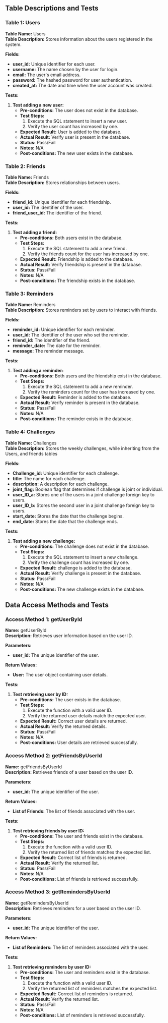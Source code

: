 ## Table Descriptions and Tests

### Table 1: Users
**Table Name:** Users  
**Table Description:** Stores information about the users registered in the system.

**Fields:**
- **user_id:** Unique identifier for each user.
- **username:** The name chosen by the user for login.
- **email:** The user's email address.
- **password:** The hashed password for user authentication.
- **created_at:** The date and time when the user account was created.

**Tests:**
1. **Test adding a new user:**
   - **Pre-conditions:** The user does not exist in the database.
   - **Test Steps:**
     1. Execute the SQL statement to insert a new user.
     2. Verify the user count has increased by one.
   - **Expected Result:** User is added to the database.
   - **Actual Result:** Verify user is present in the database.
   - **Status:** Pass/Fail
   - **Notes:** N/A
   - **Post-conditions:** The new user exists in the database.

### Table 2: Friends
**Table Name:** Friends  
**Table Description:** Stores relationships between users.

**Fields:**
- **friend_id:** Unique identifier for each friendship.
- **user_id:** The identifier of the user.
- **friend_user_id:** The identifier of the friend.

**Tests:**
1. **Test adding a friend:**
   - **Pre-conditions:** Both users exist in the database.
   - **Test Steps:**
     1. Execute the SQL statement to add a new friend.
     2. Verify the friends count for the user has increased by one.
   - **Expected Result:** Friendship is added to the database.
   - **Actual Result:** Verify friendship is present in the database.
   - **Status:** Pass/Fail
   - **Notes:** N/A
   - **Post-conditions:** The friendship exists in the database.

### Table 3: Reminders
**Table Name:** Reminders  
**Table Description:** Stores reminders set by users to interact with friends.

**Fields:**
- **reminder_id:** Unique identifier for each reminder.
- **user_id:** The identifier of the user who set the reminder.
- **friend_id:** The identifier of the friend.
- **reminder_date:** The date for the reminder.
- **message:** The reminder message.

**Tests:**
1. **Test adding a reminder:**
   - **Pre-conditions:** Both users and the friendship exist in the database.
   - **Test Steps:**
     1. Execute the SQL statement to add a new reminder.
     2. Verify the reminders count for the user has increased by one.
   - **Expected Result:** Reminder is added to the database.
   - **Actual Result:** Verify reminder is present in the database.
   - **Status:** Pass/Fail
   - **Notes:** N/A
   - **Post-conditions:** The reminder exists in the database.
   
### Table 4: Challenges
**Table Name:** Challenges   
**Table Description:** Stores the weekly challenges, while inheriting from the Users, and friends tables 

**Fields:**
- **Challenge_id:** Unique identifier for each challenge.
- **title:** The name for each challenge.
- **description:** A description for each challenge.
- **joint_flag:** Boolean flag that determines if challenge is joint or individual.
- **user_ID_a:** Stores one of the users in a joint challenge foreign key to users.
- **user_ID_b:** Stores the second user in a joint challenge foreign key to users.
- **start_date:** Stores the date that the challenge begins.
- **end_date:** Stores the date that the challenge ends.


**Tests:**
1. **Test adding a new challenge:**
   - **Pre-conditions:** The challenge does not exist in the database.
   - **Test Steps:**
     1. Execute the SQL statement to insert a new challenge.
     2. Verify the challenge count has increased by one.
   - **Expected Result:** challenge is added to the database.
   - **Actual Result:** Verify challenge is present in the database.
   - **Status:** Pass/Fail
   - **Notes:** N/A
   - **Post-conditions:** The new challenge exists in the database.


## Data Access Methods and Tests

### Access Method 1: getUserById
**Name:** getUserById  
**Description:** Retrieves user information based on the user ID.

**Parameters:**
- **user_id:** The unique identifier of the user.

**Return Values:**
- **User:** The user object containing user details.

**Tests:**
1. **Test retrieving user by ID:**
   - **Pre-conditions:** The user exists in the database.
   - **Test Steps:**
     1. Execute the function with a valid user ID.
     2. Verify the returned user details match the expected user.
   - **Expected Result:** Correct user details are returned.
   - **Actual Result:** Verify the returned details.
   - **Status:** Pass/Fail
   - **Notes:** N/A
   - **Post-conditions:** User details are retrieved successfully.

### Access Method 2: getFriendsByUserId
**Name:** getFriendsByUserId  
**Description:** Retrieves friends of a user based on the user ID.

**Parameters:**
- **user_id:** The unique identifier of the user.

**Return Values:**
- **List of Friends:** The list of friends associated with the user.

**Tests:**
1. **Test retrieving friends by user ID:**
   - **Pre-conditions:** The user and friends exist in the database.
   - **Test Steps:**
     1. Execute the function with a valid user ID.
     2. Verify the returned list of friends matches the expected list.
   - **Expected Result:** Correct list of friends is returned.
   - **Actual Result:** Verify the returned list.
   - **Status:** Pass/Fail
   - **Notes:** N/A
   - **Post-conditions:** List of friends is retrieved successfully.

### Access Method 3: getRemindersByUserId
**Name:** getRemindersByUserId  
**Description:** Retrieves reminders for a user based on the user ID.

**Parameters:**
- **user_id:** The unique identifier of the user.

**Return Values:**
- **List of Reminders:** The list of reminders associated with the user.

**Tests:**
1. **Test retrieving reminders by user ID:**
   - **Pre-conditions:** The user and reminders exist in the database.
   - **Test Steps:**
     1. Execute the function with a valid user ID.
     2. Verify the returned list of reminders matches the expected list.
   - **Expected Result:** Correct list of reminders is returned.
   - **Actual Result:** Verify the returned list.
   - **Status:** Pass/Fail
   - **Notes:** N/A
   - **Post-conditions:** List of reminders is retrieved successfully.